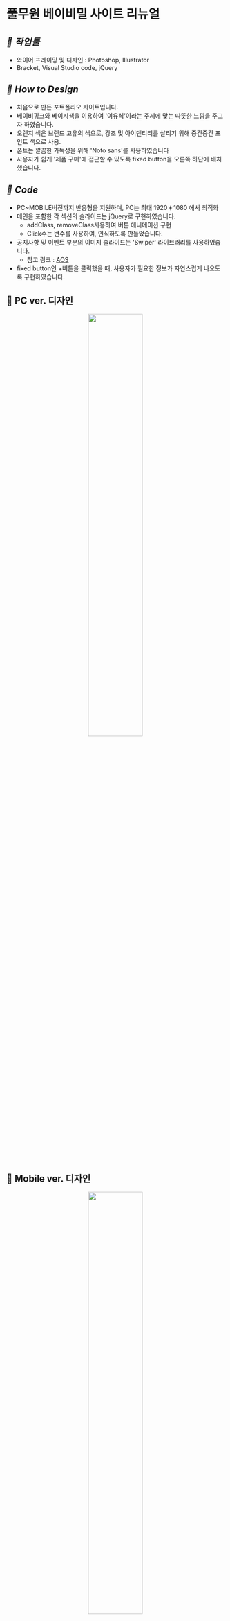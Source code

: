 # 풀무원 베이비밀 사이트 리뉴얼
## *💛 작업툴*
- 와이어 프레이밍 및 디자인 : Photoshop, Illustrator
- Bracket, Visual Studio code, jQuery    

## *💛 How to Design*
- 처음으로 만든 포트폴리오 사이트입니다.
- 베이비핑크와 베이지색을 이용하여 '이유식'이라는 주제에 맞는 따뜻한 느낌을 주고자 하였습니다.
- 오렌지 색은 브랜드 고유의 색으로, 강조 및 아이덴티티를 살리기 위해 중간중간 포인트 색으로 사용.
- 폰트는 깔끔한 가독성을 위해 'Noto sans'를 사용하였습니다
- 사용자가 쉽게 '제품 구매'에 접근할 수 있도록 fixed button을 오른쪽 하단에 배치했습니다.        

  
## *💛 Code*
- PC~MOBILE버전까지 반응형을 지원하며, PC는 최대 1920＊1080 에서 최적화
- 메인을 포함한 각 섹션의 슬라이드는 jQuery로 구현하였습니다.
  - addClass, removeClass사용하여 버튼 애니메이션 구현
  - Click수는 변수를 사용하여, 인식하도록 만들었습니다.
- 공지사항 및 이벤트 부분의 이미지 슬라이드는 'Swiper' 라이브러리를 사용하였습니다.
  - 참고 링크 : [AOS](https://michalsnik.github.io/aos/)
- fixed button인 +버튼을 클릭했을 때, 사용자가 필요한 정보가 자연스럽게 나오도록 구현하였습니다.



## 💛 PC ver. 디자인
<p align="center"><img src="https://user-images.githubusercontent.com/75009488/111435697-711a3180-8744-11eb-8188-b9eb0062ef98.jpg" width="50%" height="50%"/></p>          
        
        
## 💛 Mobile ver. 디자인
<p align="center"><img src="https://user-images.githubusercontent.com/75009488/111436990-f225f880-8745-11eb-8aab-b9b0c6139872.jpg" width="50%" height="50%"/></p>

